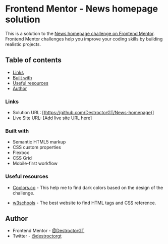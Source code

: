 # Frontend Mentor - News homepage solution

This is a solution to the [News homepage challenge on Frontend Mentor](https://www.frontendmentor.io/challenges/news-homepage-H6SWTa1MFl). Frontend Mentor challenges help you improve your coding skills by building realistic projects.

## Table of contents

- [Links](#links)
- [Built with](#built-with)
- [Useful resources](#useful-resources)
- [Author](#author)

### Links

- Solution URL: [(https://github.com/DestroctorGT/News-homepage)]
- Live Site URL: [Add live site URL here]

### Built with

- Semantic HTML5 markup
- CSS custom properties
- Flexbox
- CSS Grid
- Mobile-first workflow

### Useful resources

- [Coolors.co](https://coolors.co) - This help me to find dark colors based on the design of the challenge.

- [w3schools](https://www.w3schools.com/default.asp) - The best website to find HTML tags and CSS reference.

## Author

- Frontend Mentor - [@DestroctorGT](https://www.frontendmentor.io/profile/DestroctorGT)
- Twitter - [@destroctorgt](https://twitter.com/destroctorgt)
